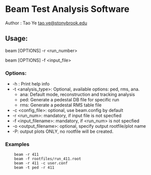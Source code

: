 
# Beam Test Analysis Software 
Author : Tao Ye
       <tao.ye@stonybrook.edu> 

## Usage:
 beam [OPTIONS] -r <run_number>
 
 beam [OPTIONS] -f <input_file>

### Options:

* -h : Print help info 
* -t <analysis_type>:  Optional, available options: ped, rms, ana. 
	* ana: Default mode, reconstruction and  tracking analysis
	* ped: Generate a pedestal DB file for specific run
	* rms: Generate a pedestal RMS table file
* -c <config_file>: optional, use beam.config by default 
* -r <run_num>: mandatory, if input file is not specfied 
* -f <input_filename>: mandatory, if <run_num> is not specfied 
* -o <output_filename>: optional, specify output rootfile/plot name
* -P:  output plots ONLY, no rootfile will be created. 

### Examples
```
	beam -r 411
	beam -f rootfiles/run_411.root
	beam -r 411 -c user.conf	
	beam -t ped -r 411
```
